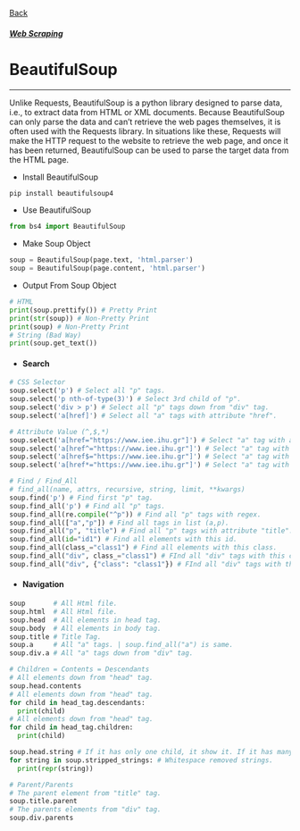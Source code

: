 [Back](../extends_libraries.md)
##### [Web Scraping](../web_scraping.md)

# BeautifulSoup
---

Unlike Requests, BeautifulSoup is a python library designed to parse data, i.e., to extract data from HTML or XML documents.
Because BeautifulSoup can only parse the data and can’t retrieve the web pages themselves, it is often used with the Requests library. In situations like these, Requests will make the HTTP request to the website to retrieve the web page, and once it has been returned, BeautifulSoup can be used to parse the target data from the HTML page.

- Install BeautifulSoup
```python
pip install beautifulsoup4
```
- Use BeautifulSoup
```python
from bs4 import BeautifulSoup
``` 
- Make Soup Object
```python
soup = BeautifulSoup(page.text, 'html.parser')
soup = BeautifulSoup(page.content, 'html.parser')
```
- Output From Soup Object
```python
# HTML
print(soup.prettify()) # Pretty Print
print(str(soup)) # Non-Pretty Print
print(soup) # Non-Pretty Print
# String (Bad Way)
print(soup.get_text())
```
- #### Search
```python
# CSS Selector
soup.select('p') # Select all "p" tags.
soup.select('p nth-of-type(3)') # Select 3rd child of "p".
soup.select('div > p') # Select all "p" tags down from "div" tag.
soup.select('a[href]') # Select all "a" tags with attribute "href". 

# Attribute Value (^,$,*)
soup.select('a[href="https://www.iee.ihu.gr"]') # Select "a" tag with attribte "href and it has this link.
soup.select('a[href^="https://www.iee.ihu.gr"]') # Select "a" tag with attribte "href and start with this link.
soup.select('a[href$="https://www.iee.ihu.gr"]') # Select "a" tag with attribte "href and end with this link.
soup.select('a[href*="https://www.iee.ihu.gr"]') # Select "a" tag with attribte "href and there is this link.

# Find / Find_All
# find_all(name, attrs, recursive, string, limit, **kwargs)
soup.find('p') # Find first "p" tag.
soup.find_all('p') # Find all "p" tags.
soup.find_all(re.compile("^p")) # Find all "p" tags with regex.
soup.find_all(["a","p"]) # Find all tags in list (a,p).
soup.find_all("p", "title") # Find all "p" tags with attribute "title".
soup.find_all(id="id1") # Find all elements with this id.
soup.find_all(class_="class1") # Find all elements with this class.
soup.find_all("div", class_="class1") # FInd all "div" tags with this class.
soup.find_all("div", {"class": "class1"}) # FInd all "div" tags with this class.
```

- #### Navigation
```python
soup       # All Html file.
soup.html  # All Html file.
soup.head  # All elements in head tag.
soup.body  # All elements in body tag.
soup.title # Title Tag.
soup.a     # All "a" tags. | soup.find_all("a") is same.
soup.div.a # All "a" tags down from "div" tag.

# Children = Contents = Descendants
# All elements down from "head" tag.
soup.head.contents 
# All elements down from "head" tag.
for child in head_tag.descendants:
  print(child)
# All elements down from "head" tag.
for child in head_tag.children:
  print(child)

soup.head.string # If it has only one child, it show it. If it has many child, it show None.
for string in soup.stripped_strings: # Whitespace removed strings.
  print(repr(string))

# Parent/Parents
# The parent element from "title" tag.
soup.title.parent
# The parents elements from "div" tag.
soup.div.parents
```